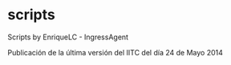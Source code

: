 scripts
=======

Scripts by EnriqueLC - IngressAgent

Publicación de la última versión del IITC del día 24 de Mayo 2014
